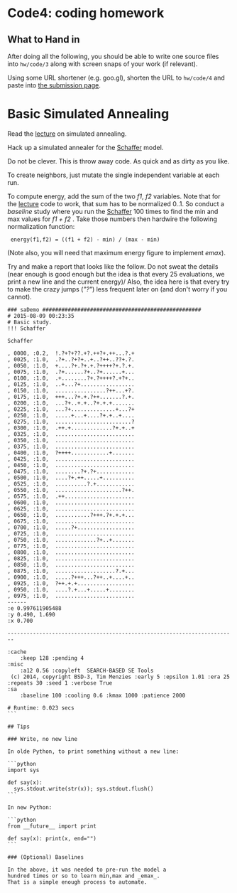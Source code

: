 # Code4: coding homework 

## What to Hand in

After doing all the following, you should 
be able to write one source files into  `hw/code/3` along with
screen snaps of your work (if relevant).

Using some URL shortener (e.g. goo.gl), shorten the URL to `hw/code/4`
and paste into [the submission page](https://goo.gl/lZEmEm).


# Basic Simulated Annealing

Read the [lecture](SA.md) on simulated annealing.

Hack up a simulated annealer for the
[Schaffer](models/moeaProblems.pdf) model.

Do not be clever. This is throw away code. As quick
and as dirty as you like.

To create neighbors, just mutate the single
independent variable at each run.

To compute energy, add the sum of the two _f1_, _f2_
 variables. Note that for the [lecture](SA.md) code to
 work, that sum has to be normalized 0..1. So
 conduct a _baseline_ study where you run the
 [Schaffer](models/moeaProblems.pdf) 100 times to
 find the min and max values for _f1 + f2_ . Take
 those numbers then hardwire the following
 normalization function:
 
     energy(f1,f2) = ((f1 + f2) - min) / (max - min)

(Note also, you will need that maximum energy figure to implement _emax_).

Try and make a report that looks like the follow. Do
not sweat the details (near enough is good enough but the idea is that every
25 evaluations, we print a new line and the current energy)/
Also,  the idea here is that every try to make the crazy jumps (_"?"_) less
frequent later on (and don't worry if you cannot).


````
### saDemo ##################################################
# 2015-08-09 00:23:35
# Basic study.
!!! Schaffer

Schaffer

, 0000, :0.2,  !.?+?+??.+?.++?+.++...?.+
, 0025, :1.0,  .?+..?+?+..+..?++..??+.?.
, 0050, :1.0,  +....?+.?+.+.?++++?+.?.+.
, 0075, :1.0,  .?+......?+..?+......+...
, 0100, :1.0,  .+........?+.?++++?.+?+..
, 0125, :1.0,  ..+...?+.................
, 0150, :1.0,  ................?++...+?.
, 0175, :1.0,  +++...?+.+.?++.......?.+.
, 0200, :1.0,  ...?+..+.+..?+.+.+.......
, 0225, :1.0,  ...?+..............+...?+
, 0250, :1.0,  .....+...+....?+.+..+....
, 0275, :1.0,  ........................?
, 0300, :1.0,  .++.+.............?+.+..+
, 0325, :1.0,  .........................
, 0350, :1.0,  .........................
, 0375, :1.0,  .........................
, 0400, :1.0,  ?++++............+.......
, 0425, :1.0,  .........................
, 0450, :1.0,  .........................
, 0475, :1.0,  ........?+.?+............
, 0500, :1.0,  ....?+.++.....+..........
, 0525, :1.0,  ..........?.+............
, 0550, :1.0,  .....................?++.
, 0575, :1.0,  .++......................
, 0600, :1.0,  .........................
, 0625, :1.0,  .........................
, 0650, :1.0,  ...........?+++.?+.+.+...
, 0675, :1.0,  .........................
, 0700, :1.0,  .....?+..................
, 0725, :1.0,  .........................
, 0750, :1.0,  .............?+..+.......
, 0775, :1.0,  .........................
, 0800, :1.0,  .........................
, 0825, :1.0,  .........................
, 0850, :1.0,  .........................
, 0875, :1.0,  ...................?.+...
, 0900, :1.0,  .....?+++...?++..+....+..
, 0925, :1.0,  ?++.+.+..................
, 0950, :1.0,  ....?.+...+.....+........
, 0975, :1.0,  .........................
------
:e 0.997611905488
:y 0.490, 1.690
:x 0.700

------------------------------------------------------------------------

:cache
    :keep 128 :pending 4
:misc
    :a12 0.56 :copyleft  SEARCH-BASED SE Tools
 (c) 2014, copyright BSD-3, Tim Menzies :early 5 :epsilon 1.01 :era 25 :repeats 30 :seed 1 :verbose True
:sa
    :baseline 100 :cooling 0.6 :kmax 1000 :patience 2000

# Runtime: 0.023 secs
```

## Tips

### Write, no new line

In olde Python, to print something without a new line:

```python
import sys

def say(x): 
  sys.stdout.write(str(x)); sys.stdout.flush()
```

In new Python:

```python
from __future__ import print

def say(x): print(x, end="")
```

### (Optional) Baselines

In the above, it was needed to pre-run the model a
hundred times or so to learn min,max and _emax_.
That is a simple enough process to automate.
